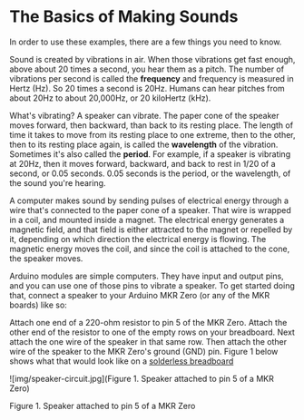 
# The Basics of Making Sounds


In order to use these examples, there are a few things you need to know. 

Sound is created by vibrations in air. When those vibrations get fast enough, above about 20 times a second, you hear them as a pitch. The number of vibrations per second is called the **frequency** and frequency is measured in Hertz (Hz). So 20 times a second is 20Hz. Humans can hear pitches from about 20Hz to about 20,000Hz, or 20 kiloHertz (kHz).

What's vibrating? A speaker can vibrate. The paper cone of the speaker moves forward, then backward, than back to its resting place. The length of time it takes to move from its resting place to one extreme, then to the other, then to its resting place again, is called the **wavelength** of the vibration. Sometimes it's also called the **period**. For example, if a speaker is vibrating at 20Hz, then it moves forward, backward, and back to rest in 1/20 of a second, or 0.05 seconds. 0.05 seconds is the period, or the wavelength, of the sound you're hearing.



A computer makes sound by sending pulses of electrical energy through a wire that's connected to the paper cone of a speaker. That wire is wrapped in a coil, and mounted inside a magnet. The electrical energy generates a magnetic field, and that field is either attracted to the magnet or repelled by it, depending on which direction the electrical energy is flowing. The magnetic energy moves the coil, and since the coil is attached to the cone, the speaker moves.



Arduino modules are simple computers. They have input and output pins, and you can use one of those pins to vibrate a speaker.  To get started doing that, connect a speaker to your Arduino MKR Zero (or any of the MKR boards) like so:



Attach one end of a 220-ohm resistor to pin 5 of the MKR Zero. Attach the other end of the resistor to one of the empty rows on your breadboard. Next attach the one wire of the speaker in that same row. Then attach the other wire of the speaker to the MKR Zero's ground (GND) pin. Figure 1 below shows what that would look like on a [solderless breadboard](https://itp.nyu.edu/physcomp/labs/labs-electronics/breadboard/)

![img/speaker-circuit.jpg](Figure 1. Speaker attached to pin 5 of a MKR Zero)

Figure 1. Speaker attached to pin 5 of a MKR Zero

</body></html>